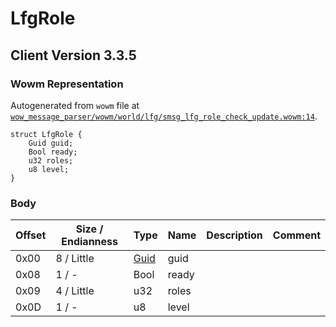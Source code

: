 # LfgRole

## Client Version 3.3.5

### Wowm Representation

Autogenerated from `wowm` file at [`wow_message_parser/wowm/world/lfg/smsg_lfg_role_check_update.wowm:14`](https://github.com/gtker/wow_messages/tree/main/wow_message_parser/wowm/world/lfg/smsg_lfg_role_check_update.wowm#L14).
```rust,ignore
struct LfgRole {
    Guid guid;
    Bool ready;
    u32 roles;
    u8 level;
}
```
### Body

| Offset | Size / Endianness | Type | Name | Description | Comment |
| ------ | ----------------- | ---- | ---- | ----------- | ------- |
| 0x00 | 8 / Little | [Guid](../spec/packed-guid.md) | guid |  |  |
| 0x08 | 1 / - | Bool | ready |  |  |
| 0x09 | 4 / Little | u32 | roles |  |  |
| 0x0D | 1 / - | u8 | level |  |  |

